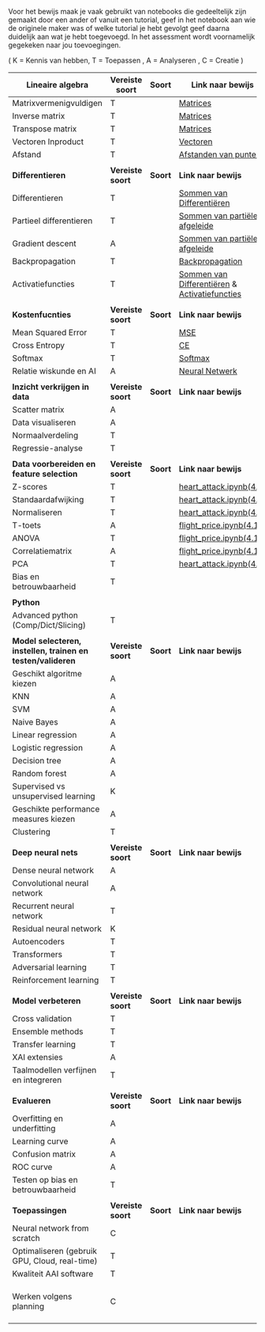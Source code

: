 Voor het bewijs maak je vaak gebruikt van notebooks die gedeeltelijk zijn gemaakt door een ander of vanuit een tutorial, geef in het notebook aan wie de originele maker was of welke tutorial je hebt gevolgt geef daarna duidelijk aan wat je hebt toegevoegd. In het assessment wordt voornamelijk gegekeken naar jou toevoegingen.

( K = Kennis van hebben, T = Toepassen , A = Analyseren , C = Creatie )

| **Lineaire algebra** | **Vereiste soort** | **Soort** | **Link naar bewijs** | **Sprint (optioneel)** | *coach opmerking* |
| --- | --- | --- | --- | --- | --- |
| Matrixvermenigvuldigen | T | |[Matrices](https://gitlab.fdmci.hva.nl/bilalma/minor-logboek-aai-2/-/blob/main/wiskunde/wiskunde_opdrachten_week_1.docx)| 1 | |
| Inverse matrix | T | | [Matrices](https://gitlab.fdmci.hva.nl/bilalma/minor-logboek-aai-2/-/blob/main/wiskunde/wiskunde_opdrachten_week_1.docx)| 1 | |
| Transpose matrix | T | | [Matrices](https://gitlab.fdmci.hva.nl/bilalma/minor-logboek-aai-2/-/blob/main/wiskunde/wiskunde_opdrachten_week_1.docx)| 1 | |
| Vectoren Inproduct | T | | [Vectoren](https://gitlab.fdmci.hva.nl/bilalma/minor-logboek-aai-2/-/blob/main/wiskunde/wiskunde_opdrachten_week_1.docx) | 1 | |
| Afstand | T | | [Afstanden van punten](https://gitlab.fdmci.hva.nl/bilalma/minor-logboek-aai-2/-/blob/main/wiskunde/wiskunde_opdrachten_week_1.docx) | 1 | |
| | | | | | |
| **Differentieren** | **Vereiste soort** | **Soort** | **Link naar bewijs** | **Sprint (optioneel)** | *coach opmerking* |
| Differentieren | T | | [Sommen van Differentiëren](https://gitlab.fdmci.hva.nl/bilalma/minor-logboek-aai-2/-/blob/main/wiskunde/wiskunde_opdrachten_week_2.docx)| 1 | |
| Partieel differentieren | T | | [Sommen van partiële afgeleide](https://gitlab.fdmci.hva.nl/bilalma/minor-logboek-aai-2/-/blob/main/wiskunde/wiskunde_opdrachten_week_3.docx) | 1 | |
| Gradient descent | A | | [Sommen van partiële afgeleide](https://gitlab.fdmci.hva.nl/bilalma/minor-logboek-aai-2/-/blob/main/wiskunde/wiskunde_opdrachten_week_3.docx) | 2 | |
| Backpropagation | T | | [Backpropagation](https://gitlab.fdmci.hva.nl/bilalma/minor-logboek-aai-2/-/blob/main/python_nn/neural_netwerk_V4.ipynb) | 2 |
| Activatiefuncties | T | | [Sommen van Differentiëren](https://gitlab.fdmci.hva.nl/bilalma/minor-logboek-aai-2/-/blob/main/wiskunde/wiskunde_opdrachten_week_2.docx) & [Activatiefuncties](https://gitlab.fdmci.hva.nl/bilalma/minor-logboek-aai-2/-/blob/main/python_nn/neural_netwerk_V4.ipynb) | 2 |
| | | | | | |
| **Kostenfucnties** | **Vereiste soort** | **Soort** | **Link naar bewijs** | **Sprint (optioneel)** | *coach opmerking* |
| Mean Squared Error | T | | [MSE](https://gitlab.fdmci.hva.nl/bilalma/minor-logboek-aai-2/-/blob/main/wiskunde/wiskunde_opdrachten_week_4.docx) | 2 |
| Cross Entropy | T | | [CE](https://gitlab.fdmci.hva.nl/bilalma/minor-logboek-aai-2/-/blob/main/wiskunde/wiskunde_opdrachten_week_4.docx) | 2 |
| Softmax | T | | [Softmax](https://gitlab.fdmci.hva.nl/bilalma/minor-logboek-aai-2/-/blob/main/wiskunde/wiskunde_opdrachten_week_4.docx) | 2 |
| Relatie wiskunde en AI | A | | [Neural Netwerk](https://gitlab.fdmci.hva.nl/bilalma/minor-logboek-aai-2/-/blob/main/python_nn/neural_netwerk_V4.ipynb)| 3 | |
| | | | | | |
| **Inzicht verkrijgen in data** | **Vereiste soort** | **Soort** | **Link naar bewijs** | **Sprint (optioneel)** | *coach opmerking* | | |
| Scatter matrix | A | | | 1 | |
| Data visualiseren | A | | | 1 | |
| Normaalverdeling | T | | | 1 | |
| Regressie-analyse | T | | | 1 | |
| | | | | | |
| **Data voorbereiden en feature selection** |**Vereiste soort** | **Soort** | **Link naar bewijs** | **Sprint (optioneel)** | *coach opmerking* | | |
| Z-scores | T | | [heart_attack.ipynb(4.1)](https://gitlab.fdmci.hva.nl/bilalma/minor-logboek-aai-2/-/tree/main/statistics/PCA) | 1,2 |
| Standaardafwijking | T | |[heart_attack.ipynb(4.1)](https://gitlab.fdmci.hva.nl/bilalma/minor-logboek-aai-2/-/tree/main/statistics/PCA) | 1 |
| Normaliseren | T | | [heart_attack.ipynb(4.1)](https://gitlab.fdmci.hva.nl/bilalma/minor-logboek-aai-2/-/tree/main/statistics/PCA) | 1,2 |
| T-toets | A | | [flight_price.ipynb(4.1)](https://gitlab.fdmci.hva.nl/bilalma/minor-logboek-aai-2/-/tree/main/statistics/T_ANOVA_test)  | 1 |
| ANOVA | T | | [flight_price.ipynb(4.1)](https://gitlab.fdmci.hva.nl/bilalma/minor-logboek-aai-2/-/tree/main/statistics/T_ANOVA_test) | 1,2 |
| Correlatiematrix | A | | [flight_price.ipynb(4.1)](https://gitlab.fdmci.hva.nl/bilalma/minor-logboek-aai-2/-/tree/main/statistics/T_ANOVA_test) | 1 |
| PCA | T | | [heart_attack.ipynb(4.1)](https://gitlab.fdmci.hva.nl/bilalma/minor-logboek-aai-2/-/tree/main/statistics/PCA) | 2 | 
| Bias en betrouwbaarheid | T | | | 2 | 
 | | | | |
| **Python** | | | | |
| Advanced python (Comp/Dict/Slicing) | T | | | 1 | |
 | | | | |
| **Model selecteren, instellen, trainen en testen/valideren** | **Vereiste soort** | **Soort** | **Link naar bewijs** | **Sprint (optioneel)** | *coach opmerking* | | | |
| Geschikt algoritme kiezen | A | | | 3 |
| KNN | A | | | 1 |
| SVM | A | | | 1 |
| Naive Bayes | A | | | 1 |
| Linear regression | A | | | 1 |
| Logistic regression | A | | | 1 |
| Decision tree | A | | | 1 |
| Random forest | A | | | 1 |
| Supervised vs unsupervised learning | K | | | 1 | |
| Geschikte performance measures kiezen | A | | | 1 | |
| Clustering | T | |  | 2 |
| | | | |
| **Deep neural nets** | **Vereiste soort** | **Soort** | **Link naar bewijs** | **Sprint (optioneel)** | *coach opmerking* | | | |
| Dense neural network | A | | | 2 |
| Convolutional neural network | A | | | 2 |
| Recurrent neural network | T | | | 2 |
| Residual neural network | K | | | 2 |
| Autoencoders | T | | | 2 |
| Transformers | T | | | 3 |
| Adversarial learning | T | | | 3 |
| Reinforcement learning | T | | | 2 |
| | | | | |
| **Model verbeteren** | **Vereiste soort** | **Soort** | **Link naar bewijs** | **Sprint (optioneel)** | *coach opmerking* | | | |
| Cross validation | T | | | 1 |
| Ensemble methods | T | | | 2 |
| Transfer learning | T | | | 2 |
| XAI extensies | A | | | 3 |
| Taalmodellen verfijnen en integreren | T | | | 3 | |
 | | | | |
| **Evalueren** | **Vereiste soort** | **Soort** | **Link naar bewijs** | **Sprint (optioneel)** | *coach opmerking* | | | |
| Overfitting en underfitting | A |  | | 1 |
| Learning curve | A | | | 1 |
| Confusion matrix | A | | | 1 |
| ROC curve | A | | | 1 |
| Testen op bias en betrouwbaarheid | T | | | 3 |
| | | | | |
| **Toepassingen** | **Vereiste soort** | **Soort** | **Link naar bewijs** | **Sprint (optioneel)** | *coach opmerking* | | | |
| Neural network from scratch | C | | | 1 |
| Optimaliseren (gebruik GPU, Cloud, real-time) | T | | | 3 |
| Kwaliteit AAI software | T | | | 3 |
| Werken volgens planning | C | | | 3 | [This is an internal link to weekplanning](weekplanning.md) |
